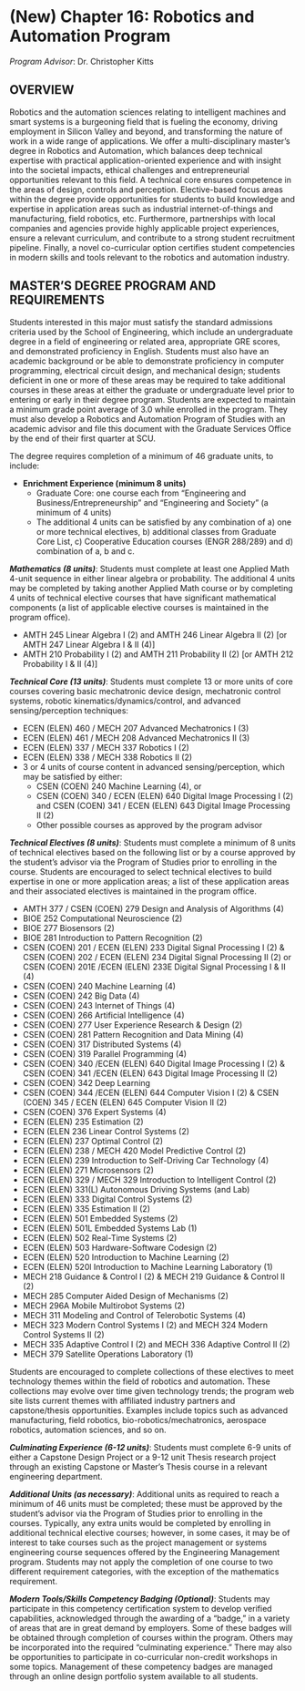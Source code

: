 # (New) Chapter 16: Robotics and Automation Program

_Program Advisor_: Dr. Christopher Kitts

## OVERVIEW

Robotics and the automation sciences relating to intelligent machines and smart systems is a burgeoning field that is fueling the economy, driving employment in Silicon Valley and beyond, and transforming the nature of work in a wide range of applications. We offer a multi-disciplinary master’s degree in Robotics and Automation, which balances deep technical expertise with practical application-oriented experience and with insight into the societal impacts, ethical challenges and entrepreneurial opportunities relevant to this field. A technical core ensures competence in the areas of design, controls and perception. Elective-based focus areas within the degree provide opportunities for students to build knowledge and expertise in application areas such as industrial internet-of-things and manufacturing, field robotics, etc. Furthermore, partnerships with local companies and agencies provide highly applicable project experiences, ensure a relevant curriculum, and contribute to a strong student recruitment pipeline. Finally, a novel co-curricular option certifies student competencies in modern skills and tools relevant to the robotics and automation industry.

## MASTER’S DEGREE PROGRAM AND REQUIREMENTS

Students interested in this major must satisfy the standard admissions criteria used by the School of Engineering, which include an undergraduate degree in a field of engineering or related area, appropriate GRE scores, and demonstrated proficiency in English. Students must also have an academic background or be able to demonstrate proficiency in computer programming, electrical circuit design, and mechanical design; students deficient in one or more of these areas may be required to take additional courses in these areas at either the graduate or undergraduate level prior to entering or early in their degree program. Students are expected to maintain a minimum grade point average of 3.0 while enrolled in the program. They must also develop a Robotics and Automation Program of Studies with an academic advisor and file this document with the Graduate Services Office by the end of their first quarter at SCU.

The degree requires completion of a minimum of 46 graduate units, to include:

* **Enrichment Experience (minimum 8 units)**
  * Graduate Core: one course each from “Engineering and Business/Entrepreneurship” and “Engineering and Society” (a minimum of 4 units)
  * The additional 4 units can be satisfied by any combination of a) one or more technical electives, b) additional classes from Graduate Core List, c) Cooperative Education courses (ENGR 288/289) and d) combination of a, b and c.

_**Mathematics (8 units)**_: Students must complete at least one Applied Math 4-unit sequence in either linear algebra or probability. The additional 4 units may be completed by taking another Applied Math course or by completing 4 units of technical elective courses that have significant mathematical components (a list of applicable elective courses is maintained in the program office).

* AMTH 245 Linear Algebra I (2) and AMTH 246 Linear Algebra II (2) \[or AMTH 247 Linear Algebra I & II (4)]
* AMTH 210 Probability I (2) and AMTH 211 Probability II (2) \[or AMTH 212 Probability I & II (4)]

_**Technical Core (13 units)**_: Students must complete 13 or more units of core courses covering basic mechatronic device design, mechatronic control systems, robotic kinematics/dynamics/control, and advanced sensing/perception techniques:

* ECEN (ELEN) 460 / MECH 207 Advanced Mechatronics I (3)
* ECEN (ELEN) 461 / MECH 208 Advanced Mechatronics II (3)
* ECEN (ELEN) 337 / MECH 337 Robotics I (2)
* ECEN (ELEN) 338 / MECH 338 Robotics II (2)
* 3 or 4 units of course content in advanced sensing/perception, which may be satisfied by either:
  * CSEN (COEN) 240 Machine Learning (4), or
  * CSEN (COEN) 340 / ECEN (ELEN) 640 Digital Image Processing I (2) and CSEN (COEN) 341 / ECEN (ELEN) 643 Digital Image Processing II (2)
  * Other possible courses as approved by the program advisor

_**Technical Electives (8 units)**_: Students must complete a minimum of 8 units of technical electives based on the following list or by a course approved by the student’s advisor via the Program of Studies prior to enrolling in the course. Students are encouraged to select technical electives to build expertise in one or more application areas; a list of these application areas and their associated electives is maintained in the program office.

* AMTH 377 / CSEN (COEN) 279 Design and Analysis of Algorithms (4)
* BIOE 252 Computational Neuroscience (2)
* BIOE 277 Biosensors (2)
* BIOE 281 Introduction to Pattern Recognition (2)
* CSEN (COEN) 201 / ECEN (ELEN) 233 Digital Signal Processing I (2) & CSEN (COEN) 202 / ECEN (ELEN) 234 Digital Signal Processing II (2) or CSEN (COEN) 201E /ECEN (ELEN) 233E Digital Signal Processing I & II (4)
* CSEN (COEN) 240 Machine Learning (4)
* CSEN (COEN) 242 Big Data (4)
* CSEN (COEN) 243 Internet of Things (4)
* CSEN (COEN) 266 Artificial Intelligence (4)
* CSEN (COEN) 277 User Experience Research & Design (2)
* CSEN (COEN) 281 Pattern Recognition and Data Mining (4)
* CSEN (COEN) 317 Distributed Systems (4)
* CSEN (COEN) 319 Parallel Programming (4)
* CSEN (COEN) 340 /ECEN (ELEN) 640 Digital Image Processing I (2) & CSEN (COEN) 341 /ECEN (ELEN) 643 Digital Image Processing II (2)
* CSEN (COEN) 342 Deep Learning
* CSEN (COEN) 344 /ECEN (ELEN) 644 Computer Vision I (2) & CSEN (COEN) 345 / ECEN (ELEN) 645 Computer Vision II (2)
* CSEN (COEN) 376 Expert Systems (4)
* ECEN (ELEN) 235 Estimation (2)
* ECEN (ELEN 236 Linear Control Systems (2)
* ECEN (ELEN) 237 Optimal Control (2)
* ECEN (ELEN) 238 / MECH 420 Model Predictive Control (2)
* ECEN (ELEN) 239 Introduction to Self-Driving Car Technology (4)
* ECEN (ELEN) 271 Microsensors (2)
* ECEN (ELEN) 329 / MECH 329 Introduction to Intelligent Control (2)
* ECEN (ELEN) 331(L) Autonomous Driving Systems (and Lab)
* ECEN (ELEN) 333 Digital Control Systems (2)
* ECEN (ELEN) 335 Estimation II (2)
* ECEN (ELEN) 501 Embedded Systems (2)
* ECEN (ELEN) 501L Embedded Systems Lab (1)
* ECEN (ELEN) 502 Real-Time Systems (2)
* ECEN (ELEN) 503 Hardware-Software Codesign (2)
* ECEN (ELEN) 520 Introduction to Machine Learning (2)
* ECEN (ELEN) 520l Introduction to Machine Learning Laboratory (1)
* MECH 218 Guidance & Control I (2) & MECH 219 Guidance & Control II (2)
* MECH 285 Computer Aided Design of Mechanisms (2)
* MECH 296A Mobile Multirobot Systems (2)
* MECH 311 Modeling and Control of Telerobotic Systems (4)
* MECH 323 Modern Control Systems I (2) and MECH 324 Modern Control Systems II (2)
* MECH 335 Adaptive Control I (2) and MECH 336 Adaptive Control II (2)
* MECH 379 Satellite Operations Laboratory (1)

Students are encouraged to complete collections of these electives to meet technology themes within the field of robotics and automation. These collections may evolve over time given technology trends; the program web site lists current themes with affiliated industry partners and capstone/thesis opportunities. Examples include topics such as advanced manufacturing, field robotics, bio-robotics/mechatronics, aerospace robotics, automation sciences, and so on.

_**Culminating Experience (6-12 units)**_: Students must complete 6-9 units of either a Capstone Design Project or a 9-12 unit Thesis research project through an existing Capstone or Master’s Thesis course in a relevant engineering department.

_**Additional Units (as necessary)**_: Additional units as required to reach a minimum of 46 units must be completed; these must be approved by the student’s advisor via the Program of Studies prior to enrolling in the courses. Typically, any extra units would be completed by enrolling in additional technical elective courses; however, in some cases, it may be of interest to take courses such as the project management or systems engineering course sequences offered by the Engineering Management program.  Students may not apply the completion of one course to two different requirement categories, with the exception of the mathematics requirement.

_**Modern Tools/Skills Competency Badging (Optional)**_: Students may participate in this competency certification system to develop verified capabilities, acknowledged through the awarding of a “badge,” in a variety of areas that are in great demand by employers. Some of these badges will be obtained through completion of courses within the program. Others may be incorporated into the required “culminating experience.” There may also be opportunities to participate in co-curricular non-credit workshops in some topics. Management of these competency badges are managed through an online design portfolio system available to all students.
